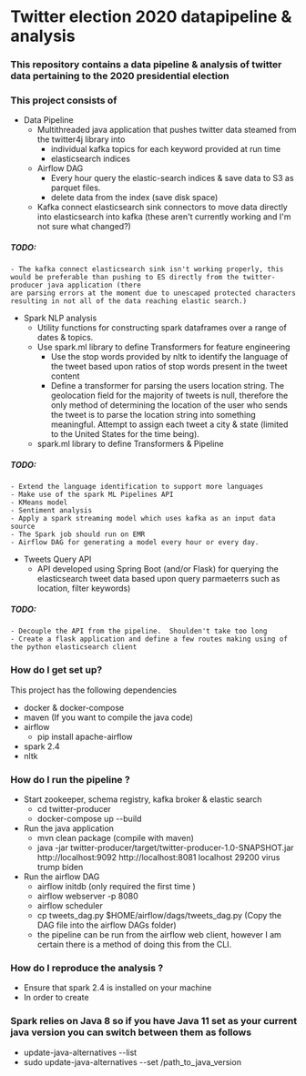 # Twitter election 2020 datapipeline & analysis  #

### This repository contains a data pipeline & analysis of twitter data pertaining to the 2020 presidential election ###

### This project consists of ###

* Data Pipeline
    - Multithreaded java application that pushes twitter data steamed from the twitter4j library into 
        - individual kafka topics for each keyword provided at run time
        - elasticsearch indices
    - Airflow DAG
        - Every hour query the elastic-search indices & save data to S3 as parquet files.
        - delete data from the index (save disk space) 
    - Kafka connect elasticsearch sink connectors to move data directly into elasticsearch into kafka (these aren't currently working and I'm not sure what changed?) 
    
#####    TODO:    #####
    - The kafka connect elasticsearch sink isn't working properly, this would be preferable than pushing to ES directly from the twitter-producer java application (there
    are parsing errors at the moment due to unescaped protected characters resulting in not all of the data reaching elastic search.) 

* Spark  NLP analysis
    - Utility functions for constructing spark dataframes over a range of dates & topics.  
    - Use spark.ml library to define Transformers for feature engineering
        - Use the stop words provided by nltk to identify the language of the tweet based upon ratios of stop words present in the tweet content
        - Define a transformer for parsing the users location string.  The geolocation field for the majority of tweets is null, therefore the only method of determining the location of the user who sends the tweet is to parse the location string into something meaningful.  Attempt to assign each tweet a city & state (limited to the United States for the time being).    
    - spark.ml library to define Transformers & Pipeline 
    
#####  TODO: #####
    - Extend the language identification to support more languages
    - Make use of the spark ML Pipelines API
    - KMeans model
    - Sentiment analysis 
    - Apply a spark streaming model which uses kafka as an input data source
    - The Spark job should run on EMR
    - Airflow DAG for generating a model every hour or every day.  

* Tweets Query API 
    - API developed using Spring Boot (and/or Flask) for querying the elasticsearch tweet data based upon query parmaeterrs such as
        location, filter keywords)
#####  TODO: #####
    - Decouple the API from the pipeline.  Shoulden't take too long
    - Create a flask application and define a few routes making using of the python elasticsearch client        



### How do I get set up? ###
This project has the following dependencies
* docker & docker-compose
* maven (If you want to compile the java code)
* airflow
    - pip install apache-airflow
* spark 2.4
* nltk
    
### How do I run the pipeline ? ### 
* Start zookeeper, schema registry,  kafka broker & elastic search
    - cd twitter-producer
    - docker-compose up --build
* Run the java application
    - mvn clean package (compile with maven)
    - java -jar twitter-producer/target/twitter-producer-1.0-SNAPSHOT.jar http://localhost:9092 http://localhost:8081 localhost 29200 virus trump biden
* Run the airflow DAG
    - airflow initdb (only required the first time )
    - airflow webserver -p 8080
    - airflow scheduler
    - cp tweets_dag.py $HOME/airflow/dags/tweets_dag.py (Copy the DAG file into the airflow DAGs folder)
    - the pipeline can be run from the airflow web client, however I am certain there is a method of doing this from the CLI.

    
### How do I reproduce the analysis ? ###
   - Ensure that spark 2.4 is installed on your machine
   - In order to create    

### Spark relies on Java 8 so if you have Java 11 set as your current java version you can switch between them as follows  ### 
* update-java-alternatives --list
* sudo update-java-alternatives --set /path_to_java_version
